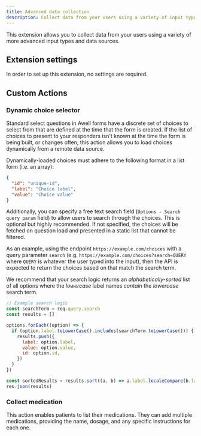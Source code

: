 ```yaml
---
title: Advanced data collection
description: Collect data from your users using a variety of input types and data sources
---
```


This extension allows you to collect data from your users using a variety of more advanced input types and data sources.

## Extension settings

In order to set up this extension, no settings are required.

## Custom Actions

### Dynamic choice selector

Standard select questions in Awell forms have a discrete set of choices to select from that are defined at the time that the form is created. If the list of choices to present to your responders isn't known at the time the form is being built, or changes often, this action allows you to load choices dynamically from a remote data source.

Dynamically-loaded choices must adhere to the following format in a list form (i.e. an array):

```json
{
  "id": "unique-id",
  "label": "Choice label",
  "value": "Choice value"
}
```

Additionally, you can specify a free text search field (`Options - Search query param` field) to allow users to search through the choices. This is optional but highly recommended. If not specified, the choices will be fetched on question load and presented in a static list that cannot be filtered.

As an example, using the endpoint `https://example.com/choices` with a query parameter `search` (e.g. `https://example.com/choices?search=QUERY` where `QUERY` is whatever the user typed into the input), then the API is expected to return the choices based on that match the search term.

We recommend that your search logic returns an _alphabetically-sorted_ list of all options where the _lowercase_ label names _contain_ the _lowercase_ search term.

```js
// Example search logic
const searchTerm = req.query.search
const results = []

options.forEach((option) => {
  if (option.label.toLowerCase().includes(searchTerm.toLowerCase())) {
    results.push({
      label: option.label,
      value: option.value,
      id: option.id,
    })
  }
})

const sortedResults = results.sort((a, b) => a.label.localeCompare(b.label))
res.json(results)
```

### Collect medication

This action enables patients to list their medications. They can add multiple medications, providing the name, dosage, and any specific instructions for each one.
